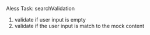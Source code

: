 Aless Task: searchValidation

1. validate if user input is empty
2. validate if the user input is match to the mock content
